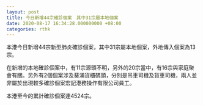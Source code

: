```yaml
---
layout: post
title: 今日新增44宗確診個案　其中31宗屬本地個案
date: 2020-08-17 16:34:28.000000000 +08:00
categories: rthk
---
```


本港今日新增44宗新型肺炎確診個案，其中31宗屬本地個案，外地傳入個案為13宗。

在新增的本地確診個案中，有11宗源頭不明，另外的20宗當中，有16宗與家庭聚會有關。另外有2個個案涉及葵涌貨櫃碼頭，分別是吊車司機及貨車司機，兩人並非屬於出現較多確診個案宏記港務操作有限公司員工。

本港至今的累計確診個案達4524宗。
